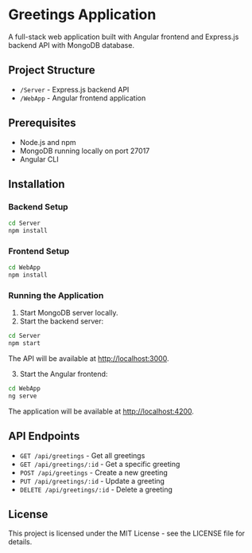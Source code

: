 # Greetings Application

A full-stack web application built with Angular frontend and Express.js backend API with MongoDB database.

## Project Structure

- `/Server` - Express.js backend API
- `/WebApp` - Angular frontend application

## Prerequisites

- Node.js and npm
- MongoDB running locally on port 27017
- Angular CLI

## Installation

### Backend Setup

```bash
cd Server
npm install
```

### Frontend Setup

```bash
cd WebApp
npm install
```

### Running the Application

1. Start MongoDB server locally.
2. Start the backend server:

```bash
cd Server
npm start
```

The API will be available at [http://localhost:3000](http://localhost:3000).

3. Start the Angular frontend:

```bash
cd WebApp
ng serve
```

The application will be available at [http://localhost:4200](http://localhost:4200).

## API Endpoints

- `GET /api/greetings` - Get all greetings
- `GET /api/greetings/:id` - Get a specific greeting
- `POST /api/greetings` - Create a new greeting
- `PUT /api/greetings/:id` - Update a greeting
- `DELETE /api/greetings/:id` - Delete a greeting

## License

This project is licensed under the MIT License - see the LICENSE file for details.
